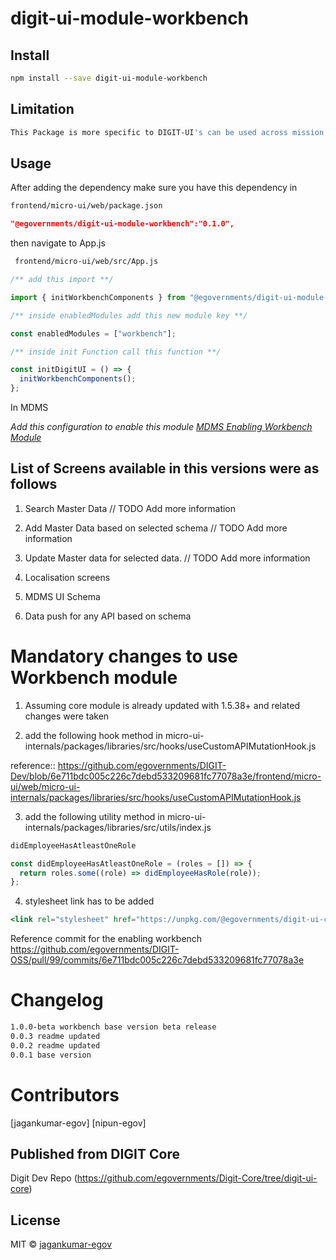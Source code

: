 # digit-ui-module-workbench

## Install

```bash
npm install --save digit-ui-module-workbench
```

## Limitation

```bash
This Package is more specific to DIGIT-UI's can be used across mission's
```

## Usage

After adding the dependency make sure you have this dependency in

```bash
frontend/micro-ui/web/package.json
```

```json
"@egovernments/digit-ui-module-workbench":"0.1.0",
```

then navigate to App.js

```bash
 frontend/micro-ui/web/src/App.js
```

```jsx
/** add this import **/

import { initWorkbenchComponents } from "@egovernments/digit-ui-module-workbench";

/** inside enabledModules add this new module key **/

const enabledModules = ["workbench"];

/** inside init Function call this function **/

const initDigitUI = () => {
  initWorkbenchComponents();
};

```

In MDMS

_Add this configuration to enable this module [MDMS Enabling Workbench Module](https://github.com/egovernments/works-mdms-data/blob/588d241ba3a9ab30f4d4c2c387a513da811620ca/data/pg/tenant/citymodule.json#L227)_

## List of Screens available in this versions were as follows

1. Search Master Data
    // TODO Add more information


2. Add Master Data based on selected schema
    // TODO Add more information


3. Update Master data for selected data.
    // TODO Add more information



4. Localisation screens

5. MDMS UI Schema

6. Data push for any API based on schema

# Mandatory changes to use Workbench module

1. Assuming core module is already updated with 1.5.38+ and related changes were taken

2. add the following hook method in micro-ui-internals/packages/libraries/src/hooks/useCustomAPIMutationHook.js

reference:: 
https://github.com/egovernments/DIGIT-Dev/blob/6e711bdc005c226c7debd533209681fc77078a3e/frontend/micro-ui/web/micro-ui-internals/packages/libraries/src/hooks/useCustomAPIMutationHook.js

3. add the following utility method in micro-ui-internals/packages/libraries/src/utils/index.js
```jsx
didEmployeeHasAtleastOneRole

const didEmployeeHasAtleastOneRole = (roles = []) => {
  return roles.some((role) => didEmployeeHasRole(role));
};

```

4. stylesheet link has to be added 
```jsx
<link rel="stylesheet" href="https://unpkg.com/@egovernments/digit-ui-css@1.2.114/dist/index.css" />
```
Reference commit for the enabling workbench
https://github.com/egovernments/DIGIT-OSS/pull/99/commits/6e711bdc005c226c7debd533209681fc77078a3e



# Changelog

```bash
1.0.0-beta workbench base version beta release
0.0.3 readme updated
0.0.2 readme updated
0.0.1 base version
```

# Contributors

[jagankumar-egov] [nipun-egov]

## Published from DIGIT Core 
Digit Dev Repo (https://github.com/egovernments/Digit-Core/tree/digit-ui-core)

## License

MIT © [jagankumar-egov](https://github.com/jagankumar-egov)